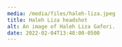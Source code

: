```yaml
---
media: /media/files/haleh-liza.jpeg
title: Haleh Liza headshot
alt: An image of Haleh Liza Gafori.
date: 2022-02-04T13:48:00-0500
---
```


